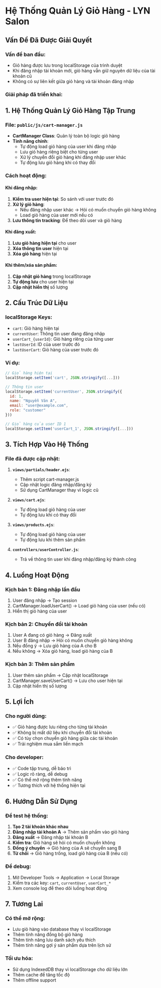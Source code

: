 # Hệ Thống Quản Lý Giỏ Hàng - LYN Salon

## Vấn Đề Đã Được Giải Quyết

### Vấn đề ban đầu:
- Giỏ hàng được lưu trong localStorage của trình duyệt
- Khi đăng nhập tài khoản mới, giỏ hàng vẫn giữ nguyên dữ liệu của tài khoản cũ
- Không có sự liên kết giữa giỏ hàng và tài khoản đăng nhập

### Giải pháp đã triển khai:

## 1. Hệ Thống Quản Lý Giỏ Hàng Tập Trung

### File: `public/js/cart-manager.js`
- **CartManager Class**: Quản lý toàn bộ logic giỏ hàng
- **Tính năng chính**:
  - Tự động load giỏ hàng của user khi đăng nhập
  - Lưu giỏ hàng riêng biệt cho từng user
  - Xử lý chuyển đổi giỏ hàng khi đăng nhập user khác
  - Tự động lưu giỏ hàng khi có thay đổi

### Cách hoạt động:

#### Khi đăng nhập:
1. **Kiểm tra user hiện tại**: So sánh với user trước đó
2. **Xử lý giỏ hàng**: 
   - Nếu đăng nhập user khác → Hỏi có muốn chuyển giỏ hàng không
   - Load giỏ hàng của user mới nếu có
3. **Lưu thông tin tracking**: Để theo dõi user và giỏ hàng

#### Khi đăng xuất:
1. **Lưu giỏ hàng hiện tại** cho user
2. **Xóa thông tin user** hiện tại
3. **Xóa giỏ hàng** hiện tại

#### Khi thêm/xóa sản phẩm:
1. **Cập nhật giỏ hàng** trong localStorage
2. **Tự động lưu** cho user hiện tại
3. **Cập nhật hiển thị** số lượng

## 2. Cấu Trúc Dữ Liệu

### localStorage Keys:
- `cart`: Giỏ hàng hiện tại
- `currentUser`: Thông tin user đang đăng nhập
- `userCart_{userId}`: Giỏ hàng riêng của từng user
- `lastUserId`: ID của user trước đó
- `lastUserCart`: Giỏ hàng của user trước đó

### Ví dụ:
```javascript
// Giỏ hàng hiện tại
localStorage.setItem('cart', JSON.stringify([...]))

// Thông tin user
localStorage.setItem('currentUser', JSON.stringify({
  id: 1,
  name: "Nguyễn Văn A",
  email: "user@example.com",
  role: "customer"
}))

// Giỏ hàng của user ID 1
localStorage.setItem('userCart_1', JSON.stringify([...]))
```

## 3. Tích Hợp Vào Hệ Thống

### File đã được cập nhật:
1. **`views/partials/header.ejs`**:
   - Thêm script cart-manager.js
   - Cập nhật logic đăng nhập/đăng ký
   - Sử dụng CartManager thay vì logic cũ

2. **`views/cart.ejs`**:
   - Tự động load giỏ hàng của user
   - Tự động lưu khi có thay đổi

3. **`views/products.ejs`**:
   - Tự động load giỏ hàng của user
   - Tự động lưu khi thêm sản phẩm

4. **`controllers/userController.js`**:
   - Trả về thông tin user khi đăng nhập/đăng ký thành công

## 4. Luồng Hoạt Động

### Kịch bản 1: Đăng nhập lần đầu
1. User đăng nhập → Tạo session
2. CartManager.loadUserCart() → Load giỏ hàng của user (nếu có)
3. Hiển thị giỏ hàng của user

### Kịch bản 2: Chuyển đổi tài khoản
1. User A đang có giỏ hàng → Đăng xuất
2. User B đăng nhập → Hỏi có muốn chuyển giỏ hàng không
3. Nếu đồng ý → Lưu giỏ hàng của A cho B
4. Nếu không → Xóa giỏ hàng, load giỏ hàng của B

### Kịch bản 3: Thêm sản phẩm
1. User thêm sản phẩm → Cập nhật localStorage
2. CartManager.saveUserCart() → Lưu cho user hiện tại
3. Cập nhật hiển thị số lượng

## 5. Lợi Ích

### Cho người dùng:
- ✅ Giỏ hàng được lưu riêng cho từng tài khoản
- ✅ Không bị mất dữ liệu khi chuyển đổi tài khoản
- ✅ Có tùy chọn chuyển giỏ hàng giữa các tài khoản
- ✅ Trải nghiệm mua sắm liền mạch

### Cho developer:
- ✅ Code tập trung, dễ bảo trì
- ✅ Logic rõ ràng, dễ debug
- ✅ Có thể mở rộng thêm tính năng
- ✅ Tương thích với hệ thống hiện tại

## 6. Hướng Dẫn Sử Dụng

### Để test hệ thống:
1. **Tạo 2 tài khoản khác nhau**
2. **Đăng nhập tài khoản A** → Thêm sản phẩm vào giỏ hàng
3. **Đăng xuất** → Đăng nhập tài khoản B
4. **Kiểm tra**: Giỏ hàng sẽ hỏi có muốn chuyển không
5. **Đồng ý chuyển** → Giỏ hàng của A sẽ chuyển sang B
6. **Từ chối** → Giỏ hàng trống, load giỏ hàng của B (nếu có)

### Để debug:
1. Mở Developer Tools → Application → Local Storage
2. Kiểm tra các key: `cart`, `currentUser`, `userCart_*`
3. Xem console log để theo dõi luồng hoạt động

## 7. Tương Lai

### Có thể mở rộng:
- Lưu giỏ hàng vào database thay vì localStorage
- Thêm tính năng đồng bộ giỏ hàng
- Thêm tính năng lưu danh sách yêu thích
- Thêm tính năng gợi ý sản phẩm dựa trên lịch sử

### Tối ưu hóa:
- Sử dụng IndexedDB thay vì localStorage cho dữ liệu lớn
- Thêm cache để tăng tốc độ
- Thêm offline support



